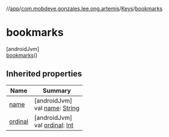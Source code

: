 //[app](../../../../index.md)/[com.mobdeve.gonzales.lee.ong.artemis](../../index.md)/[Keys](../index.md)/[bookmarks](index.md)

# bookmarks

[androidJvm]\
[bookmarks](index.md)()

## Inherited properties

| Name | Summary |
|---|---|
| [name](name.md) | [androidJvm]<br>val [name](name.md): [String](https://kotlinlang.org/api/latest/jvm/stdlib/kotlin/-string/index.html) |
| [ordinal](ordinal.md) | [androidJvm]<br>val [ordinal](ordinal.md): [Int](https://kotlinlang.org/api/latest/jvm/stdlib/kotlin/-int/index.html) |
